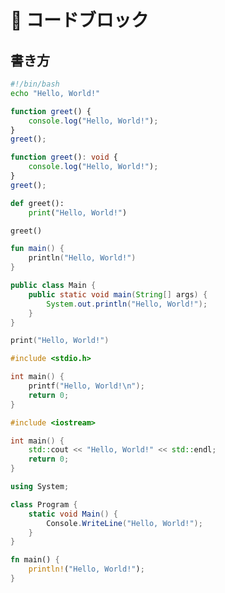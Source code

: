 # 📌 コードブロック

## 書き方

```bash
#!/bin/bash
echo "Hello, World!"
```

```javascript
function greet() {
    console.log("Hello, World!");
}
greet();
```

```typescript
function greet(): void {
    console.log("Hello, World!");
}
greet();
```

```python
def greet():
    print("Hello, World!")

greet()
```

```kotlin
fun main() {
    println("Hello, World!")
}
```

```java
public class Main {
    public static void main(String[] args) {
        System.out.println("Hello, World!");
    }
}
```

```swift
print("Hello, World!")
```


```c
#include <stdio.h>

int main() {
    printf("Hello, World!\n");
    return 0;
}
```

```c++
#include <iostream>

int main() {
    std::cout << "Hello, World!" << std::endl;
    return 0;
}
```

```C#
using System;

class Program {
    static void Main() {
        Console.WriteLine("Hello, World!");
    }
}
```

```rust
fn main() {
    println!("Hello, World!");
}
```











